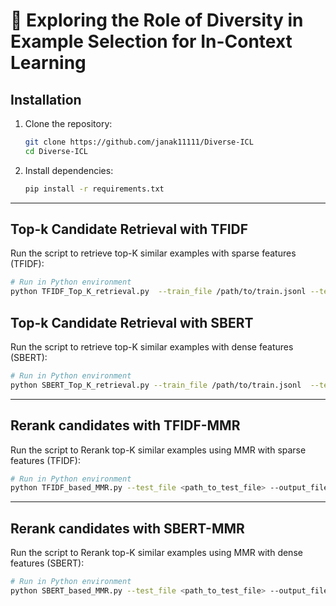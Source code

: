 # 🚀 Exploring the Role of Diversity in Example Selection for In-Context Learning


## Installation  

1. Clone the repository:  
   ```bash
   git clone https://github.com/janak11111/Diverse-ICL
   cd Diverse-ICL
   ```

2. Install dependencies:  
   ```bash
   pip install -r requirements.txt
   ```  

---

## Top-k Candidate Retrieval with TFIDF

Run the script to retrieve top-K similar examples with sparse features (TFIDF):  

```bash
# Run in Python environment
python TFIDF_Top_K_retrieval.py  --train_file /path/to/train.jsonl --test_file /path/to/test.jsonl  --output_file /path/to/output.json  --top_k 45
```  

## Top-k Candidate Retrieval with SBERT

Run the script to retrieve top-K similar examples with dense features (SBERT):    

```bash
# Run in Python environment
python SBERT_Top_K_retrieval.py --train_file /path/to/train.jsonl  --test_file /path/to/test.jsonl --output_file /path/to/output.json  --model_name all-MiniLM-L6-v2   --top_k 45
```

---

## Rerank candidates with TFIDF-MMR

Run the script to Rerank top-K similar examples using MMR with sparse features (TFIDF):   

```bash
# Run in Python environment
python TFIDF_based_MMR.py --test_file <path_to_test_file> --output_file <path_to_output_file> --alpha 0.5 --top_k 15
```

---

## Rerank candidates with SBERT-MMR

Run the script to Rerank top-K similar examples using MMR with dense features (SBERT):   

```bash
# Run in Python environment
python SBERT_based_MMR.py --test_file <path_to_test_file> --output_file <path_to_output_file> --alpha 0.5 --top_k 15
```
